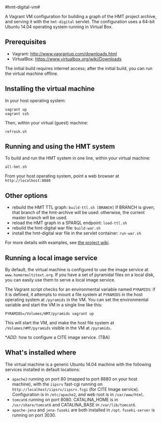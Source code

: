 #hmt-digital-vm#


A Vagrant VM configuration for building a graph of the HMT project archive, and serving it with the `hmt-digital` servlet.  The configuration uses a 64-bit Ubuntu 14.04 operating system running in Virtual Box. 

## Prerequisites

- Vagrant: <http://www.vagrantup.com/downloads.html>
- VirtualBox: <https://www.virtualbox.org/wiki/Downloads>

The initial build requires internet access;  after the initial build, you can
run the virtual machine offline.

## Installing the virtual machine

In your host operating system:

    vagrant up
    vagrant ssh
    
Then, within your virtual (guest) machine:

    
    refresh.sh
    
    

## Running and using the HMT system

To build and run the HMT system in one line, within your virtual machine:

    all-hmt.sh

From your host operating system, point a web browser at `http://localhost:8880`

## Other options



- rebuild the HMT TTL graph: `build-ttl.sh [BRANCH]`  If BRANCH is given, that branch of the hmt-archive
will be used:  otherwise, the current master branch will be used.
- reload the HMT graph in a SPARQL endpoint: `load-ttl.sh`
- rebuild the hmt-digital war file: `build-war.sh`
- install the hmt-digital war file in the servlet container: `run-war.sh`
 

For more details with examples, see [the project wiki](https://github.com/homermultitext/hmt-digital-vm/wiki).

## Running a local image service

By default, the virtual machine is configured to use the image service at `www.homermultitext.org`.  If you have
a set of pyramidal files on a local disk, you can easily use them to serve a local image service.

The Vagrant script checks for an environmental variable named `PYRAMIDS`:  if it is defined, it attempts to mount a file system at `PYRAMIDS` in the host operating system at `/pyramids` in the VM.  You can set the environmental variable and start the VM in a single line like this:

    PYRAMIDS=/Volumes/HMT/pyramids vagrant up
    
This will start the VM, and make the host file system at `/Volumes/HMT/pyramids` visible in the VM at `/pyramids`.
    

**ADD*:  how to configure a CITE image service.  (TBA)

## What's installed where

The virtual machine is a generic Ubuntu 14.04 machine with the following services installed in default 
locations:


- `apache2` running on port 80 (mapped to port 8880 on your host machine), with the `iipsrv` fast-cgi running on `http://localhost/iipsrv/iipsrv.fcgi` (for CITE Image service).  Configuration is in `/etc/apache2`, and web root is in `/var/www/html`.
- `tomcat6` running on port 8080.  CATALINA_HOME is in  `/usr/share/tomcat6` and CATALINA_BASE in `/var/lib/tomcat6`.
- `apache-jena` and `jena-fuseki` are both installed in `/opt`.  `fuseki-server` is running on port 3030.
